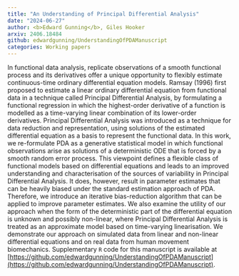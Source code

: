 ```yaml
---
title: "An Understanding of Principal Differential Analysis"
date: "2024-06-27"
author: <b>Edward Gunning</b>, Giles Hooker
arxiv: 2406.18484
github: edwardgunning/UnderstandingOfPDAManuscript
categories: Working papers
---
```


In functional data analysis, replicate observations of a smooth functional process and its derivatives offer a unique opportunity to flexibly estimate continuous-time ordinary differential equation models.
Ramsay (1996) first proposed to estimate a linear ordinary differential equation from functional data in a technique called Principal Differential Analysis, by formulating a functional regression in which the highest-order derivative of a function is modelled as a time-varying linear combination of its lower-order derivatives. 
Principal Differential Analysis was introduced as a technique for data reduction and representation, using solutions of the estimated differential equation as a basis to represent the functional data.
In this work, we re-formulate PDA as a generative statistical model in which functional observations arise as solutions of a deterministic ODE that is forced by a smooth random error process.
This viewpoint defines a flexible class of functional models based on differential equations and leads to an improved understanding and characterisation of the sources of variability in Principal Differential Analysis.
It does, however, result in parameter estimates that can be heavily biased under the standard estimation approach of PDA. Therefore, we introduce an iterative bias-reduction algorithm that can be applied to improve parameter estimates.
We also examine the utility of our approach when the form of the deterministic part of the differential equation is unknown and possibly non-linear, where Principal Differential Analysis is treated as an approximate model based on time-varying linearisation.
We demonstrate our approach on simulated data from linear and non-linear differential equations and on real data from human movement biomechanics.
Supplementary `R` code for this manuscript is available at [https://github.com/edwardgunning/UnderstandingOfPDAManuscript](https://github.com/edwardgunning/UnderstandingOfPDAManuscript).
